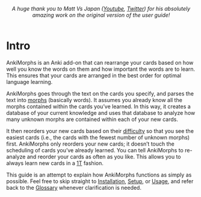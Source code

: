 <br>
<div style="text-align: center;">
<i>
A huge thank you to Matt Vs Japan (<a href="https://www.youtube.com/@mattvsjapan">Youtube</a>, <a href="https://twitter.com/mattvsjapan">Twitter</a>) for his absolutely <br> amazing work on the original version of the user guide!
</i>
</div>
<br>

# Intro

AnkiMorphs is an Anki add-on that can rearrange your cards based on how well you know the words on them and how
important the words are to learn. This ensures that your cards are arranged in the best order for optimal language
learning.

AnkiMorphs goes through the text on the cards you specify, and parses the text
into [morphs](user_guide/glossary.md#morph) (basically words). It assumes you already know all the morphs
contained within the cards you’ve learned. In this way, it creates a database of your current knowledge and uses that
database to analyze how many unknown morphs are contained within each of your new cards.

It then reorders your new cards based on their [difficulty](user_guide/usage/recalc.md#difficulty-algorithm) so that you
see the easiest cards (i.e., the cards with the fewest
number of unknown morphs) first. AnkiMorphs only reorders your new cards; it doesn’t touch the scheduling of cards
you’ve
already learned. You can tell AnkiMorphs to re-analyze and reorder your cards as often as you like. This allows you to
always learn new cards in a [1T](user_guide/glossary.md#1t-sentence) fashion.

This guide is an attempt to explain how AnkiMorphs functions as simply as
possible. Feel free to skip straight to [Installation](user_guide/installation.md), [Setup](user_guide/setup.md),
or [Usage](user_guide/usage.md), and
refer back to
the [Glossary](user_guide/glossary.md) whenever clarification is needed. 